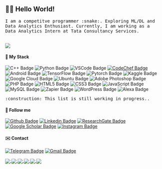 ## :man_technologist: Hello World! 
<samp>
 I am a competitve programmer :snake:. Exploring ML/DL and Data Analytics Enthusiast. Currently, I am working as a Data Analytics Intern at Tata Consultancy Services.
</samp><br><br>

![](https://github-readme-stats.vercel.app/api?username=vasugamdha&show_icons=true&line_height=25&theme=radical)

#### :rocket: My Stack

![C++ Badge](https://img.shields.io/badge/-C++-00599C?style=flat&logo=c%2B%2B&logoColor=white)
![Python Badge](https://img.shields.io/badge/-Python-306998?style=flat&logo=python&logoColor=white)
![VSCode Badge](https://img.shields.io/badge/-VSCode-007ACC?style=flat&logo=visual-studio-code&logoColor=white)
<a href="https://www.codechef.com/users/vasu_vg" target="_blank">![CodeChef Badge](https://img.shields.io/badge/-CodeChef-5B4638?style=flat&logo=codechef&logoColor=white)</a>
![Android Badge](https://img.shields.io/badge/-Android-3DDC84?style=flat&logo=android&logoColor=white)
![TensorFlow Badge](https://img.shields.io/badge/-TensorFlow-FF6F00?style=flat&logo=TensorFlow&logoColor=white)
![Pytorch Badge](https://img.shields.io/badge/-Pytorch-EE4C2C?style=flat&logo=Pytorch&logoColor=white)
![Kaggle Badge](https://img.shields.io/badge/-Kaggle-20BEFF?style=flat&logo=kaggle&logoColor=white)
![Google Cloud Badge](https://img.shields.io/badge/-Google%20Cloud-4285F4?style=flat&logo=Google-cloud&logoColor=white)
![Ubuntu Badge](https://img.shields.io/badge/-Ubuntu-E95420?style=flat&logo=ubuntu&logoColor=white)
![Adobe Photoshop Badge](https://img.shields.io/badge/-Photoshop-26C9FF?style=flat&logo=adobe-photoshop&logoColor=white)
![PHP Badge](https://img.shields.io/badge/-PHP-777BB4?style=flat&logo=php&logoColor=white)
![HTML5 Badge](https://img.shields.io/badge/-HTML5-E34F26?style=flat&logo=html5&logoColor=white)
![CSS3 Badge](https://img.shields.io/badge/-CSS3-1572B6?style=flat&logo=css3&logoColor=white)
![JavaScript Badge](https://img.shields.io/badge/-JavaScript-yellow?style=flat&logo=javascript&logoColor=white)
![MySQL Badge](https://img.shields.io/badge/-MySQL-4479A1?style=flat&logo=mysql&logoColor=white)
![Zapier Badge](https://img.shields.io/badge/-Zapier-FF4A00?style=flat&logo=Zapier&logoColor=white)
![WordPress Badge](https://img.shields.io/badge/-WordPress-4479A1?style=flat&logo=wordpress&logoColor=white)
![Alexa Badge](https://img.shields.io/badge/-Amazon%20Alexa-00CAFF?style=flat&logo=amazon-alexa&logoColor=white)

<samp>
 :construction: This list is still working in progress..
</samp>


#### :link: Follow me
<a href="https://github.com/vasugamdha" target="_blank">![Github Badge](https://img.shields.io/badge/-Github-000?style=flat&logo=Github&logoColor=white)</a>
<a href="https://www.linkedin.com/in/vasugamdha/" target="_blank">![Linkedin Badge](https://img.shields.io/badge/-LinkedIn-blue?style=flat&logo=Linkedin&logoColor=white)</a>
<a href="https://www.researchgate.net/profile/Vasu_Gamdha" target="_blank">![ResearchGate Badge](https://img.shields.io/badge/-ResearchGate-E4405F?style=flat&logo=ResearchGate&logoColor=white)</a>
<a href="https://scholar.google.com/citations?user=JPzj38IAAAAJ" target="_blank">![Google Scholar Badge](https://img.shields.io/badge/-Google%20Scholar-4285F4?style=flat&logo=google-scholar&logoColor=white)</a>
<a href="https://instagram.com/vasu.0_0" target="_blank">![Instagram Badge](https://img.shields.io/badge/-Instagram-E4405F?style=flat&logo=instagram&logoColor=white)</a>

#### :envelope: Contact

<a href="https://t.me/vazug" target="_blank">![Telegram Badge](https://img.shields.io/badge/-Telegram-1ca0f1?style=flat&labelColor=1ca0f1&logo=telegram&logoColor=white)</a>
<a href="mailto:vasugamdhaedu@gmail.com" target="_blank">![Gmail Badge](https://img.shields.io/badge/-Gmail-c14438?style=flat&logo=Gmail&logoColor=white)</a>

<a href="https://github.com/vasugamdha/Coursera-Machine-Learning">
  <img align="center" src="https://github-readme-stats.vercel.app/api/pin/?username=vasugamdha&repo=Coursera-Machine-Learning&theme=radical" />
</a>
<a href="https://github.com/vasugamdha/vasugamdha.github.io">
  <img align="center" src="https://github-readme-stats.vercel.app/api/pin/?username=vasugamdha&repo=vasugamdha.github.io&theme=radical" />
</a>
<a href="https://github.com/vasugamdha/ChatApplication">
  <img align="center" src="https://github-readme-stats.vercel.app/api/pin/?username=vasugamdha&repo=ChatApplication&theme=radical" />
</a>
<a href="https://github.com/vasugamdha/python-webCrawler">
  <img align="center" src="https://github-readme-stats.vercel.app/api/pin/?username=vasugamdha&repo=python-webCrawler&theme=radical" />
</a>
<a href="https://github.com/vasugamdha/WCMC-Pracs">
  <img align="center" src="https://github-readme-stats.vercel.app/api/pin/?username=vasugamdha&repo=WCMC-Pracs&theme=radical" />
</a>
<a href="https://github.com/vasugamdha/django-Portfolio">
  <img align="center" src="https://github-readme-stats.vercel.app/api/pin/?username=vasugamdha&repo=django-Portfolio&theme=radical" />
 </a><br>

 
